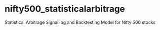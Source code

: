 # nifty500_statisticalarbitrage
Statistical Arbitrage Signalling and Backtesting Model for Nifty 500 stocks
